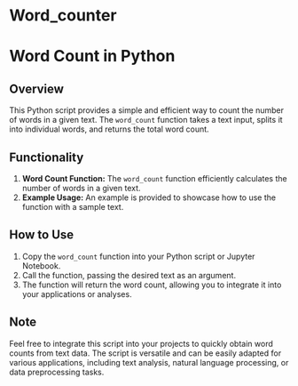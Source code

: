 # Word_counter
# Word Count in Python

## Overview
This Python script provides a simple and efficient way to count the number of words in a given text. The `word_count` function takes a text input, splits it into individual words, and returns the total word count.

## Functionality
1. **Word Count Function:** The `word_count` function efficiently calculates the number of words in a given text.
2. **Example Usage:** An example is provided to showcase how to use the function with a sample text.

## How to Use
1. Copy the `word_count` function into your Python script or Jupyter Notebook.
2. Call the function, passing the desired text as an argument.
3. The function will return the word count, allowing you to integrate it into your applications or analyses.

## Note
Feel free to integrate this script into your projects to quickly obtain word counts from text data. The script is versatile and can be easily adapted for various applications, including text analysis, natural language processing, or data preprocessing tasks.
